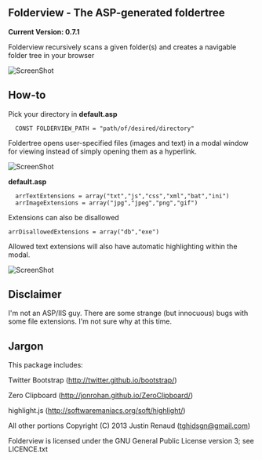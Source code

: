 Folderview - The ASP-generated foldertree
--------------

**Current Version: 0.7.1**

Folderview recursively scans a given folder(s) and creates a navigable folder tree in your browser

![ScreenShot](https://raw.github.com/TGHI/Folderview/master/screenshots/screenshot-main.png)

How-to
--------------

Pick your directory in **default.asp**

```
  CONST FOLDERVIEW_PATH = "path/of/desired/directory"
```

Foldertree opens user-specified files (images and text) in a modal window for viewing instead of simply opening them as a hyperlink.

![ScreenShot](https://raw.github.com/TGHI/Folderview/master/screenshots/screenshot-modal.png)

**default.asp**

```
  arrTextExtensions = array("txt","js","css","xml","bat","ini")
  arrImageExtensions = array("jpg","jpeg","png","gif")
```

Extensions can also be disallowed

```
arrDisallowedExtensions = array("db","exe")
```

Allowed text extensions will also have automatic highlighting within the modal.

![ScreenShot](https://raw.github.com/TGHI/Folderview/master/screenshots/screenshot-highlight.png)

Disclaimer
--------------
I'm not an ASP/IIS guy.  There are some strange (but innocuous) bugs with some file extensions.  I'm not sure why at this time.

Jargon
--------------

This package includes:

Twitter Bootstrap (http://twitter.github.io/bootstrap/)

Zero Clipboard (http://jonrohan.github.io/ZeroClipboard/)

highlight.js (http://softwaremaniacs.org/soft/highlight/)

All other portions Copyright (C) 2013 Justin Renaud (tghidsgn@gmail.com)

Folderview is licensed under the GNU General Public License version 3; see LICENCE.txt
